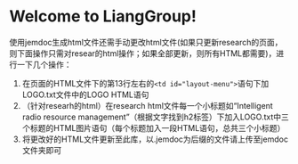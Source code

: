 # Welcome to LiangGroup!
使用jemdoc生成html文件还需手动更改html文件(如果只更新research的页面，则下面操作只需对resear的html操作；如果全部更新，则所有HTML都需要)，进行一下几个操作：
1. 在页面的HTML文件下的第13行左右的`<td id="layout-menu">`语句下加LOGO.txt文件中的LOGO HTML语句
2. （针对researh的html）在research html文件每一个小标题如“Intelligent radio resource management”（根据文字找到h2标签）下加入LOGO.txt中三个标题的HTML图片语句（每个标题加入一段HTML语句，总共三个小标题）
3. 将更改好的HTML文件更新至此库，以.jemdoc为后缀的文件请上传至jemdoc文件夹即可
